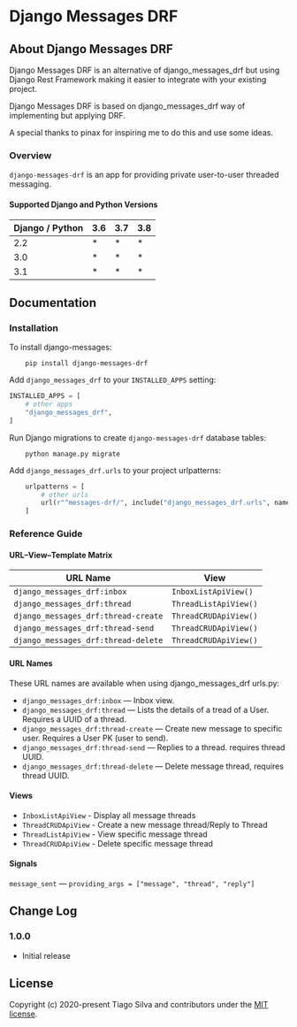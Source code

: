 # Django Messages DRF

## About Django Messages DRF

Django Messages DRF is an alternative of django_messages_drf but using
Django Rest Framework making it easier to integrate with your existing project.

Django Messages DRF is based on django_messages_drf way of implementing
but applying DRF.

A special thanks to pinax for inspiring me to do this and use some ideas.

### Overview

`django-messages-drf` is an app for providing private user-to-user threaded
messaging.

#### Supported Django and Python Versions

Django / Python | 3.6 | 3.7 | 3.8
--------------- | --- | --- | ---
2.2  |  *|*  |  *
3.0  |  *|*  |  *
3.1  |  *|*  |  *

## Documentation

### Installation

To install django-messages:

```shell
    pip install django-messages-drf
```

Add `django_messages_drf` to your `INSTALLED_APPS` setting:

```python
INSTALLED_APPS = [
    # other apps
    "django_messages_drf",
]
```

Run Django migrations to create `django-messages-drf` database tables:

```shell
    python manage.py migrate
```

Add `django_messages_drf.urls` to your project urlpatterns:

```python
    urlpatterns = [
        # other urls
        url(r"^messages-drf/", include("django_messages_drf.urls", namespace="django_messages_drf")),
    ]
```

### Reference Guide

#### URL–View–Template Matrix

| URL Name                             | View                  |
| ------------------------------------ | --------------------- |
| `django_messages_drf:inbox`               | `InboxListApiView()`
| `django_messages_drf:thread`      | `ThreadListApiView()`
| `django_messages_drf:thread-create` | `ThreadCRUDApiView()`
| `django_messages_drf:thread-send`       | `ThreadCRUDApiView()`
| `django_messages_drf:thread-delete`       | `ThreadCRUDApiView()`

#### URL Names

These URL names are available when using django_messages_drf urls.py:

- `django_messages_drf:inbox` — Inbox view.
- `django_messages_drf:thread` — Lists the details of a tread of a User.
Requires a UUID of a thread.
- `django_messages_drf:thread-create` — Create new message to specific user.
Requires a User PK (user to send).
- `django_messages_drf:thread-send` — Replies to a thread. requires thread UUID.
- `django_messages_drf:thread-delete` — Delete message thread, requires thread
UUID.

#### Views

- `InboxListApiView` - Display all message threads
- `ThreadCRUDApiView` - Create a new message thread/Reply to Thread
- `ThreadListApiView` - View specific message thread
- `ThreadCRUDApiView` - Delete specific message thread

#### Signals

`message_sent` — `providing_args = ["message", "thread", "reply"]`

## Change Log

### 1.0.0

- Initial release

## License

Copyright (c) 2020-present Tiago Silva and contributors under the [MIT license](https://opensource.org/licenses/MIT).
